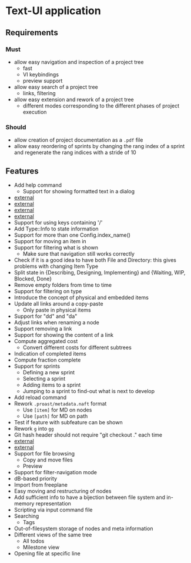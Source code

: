 <!--
[proast]
-->
Text-UI application
===================

## Requirements

### Must

* allow easy navigation and inspection of a project tree
  * fast
  * VI keybindings
  * preview support
* allow easy search of a project tree
  * links, filtering
* allow easy extension and rework of a project tree
  * different modes corresponding to the different phases of project execution

### Should

* allow creation of project documentation as a `.pdf` file
* allow easy reordering of sprints by changing the rang index of a sprint and regenerate the rang indices with a stride of 10

## Features

* Add help command
  * Support for showing formatted text in a dialog
* [external](key:support_sorting_based_on_state)
* [external](key:when_adding_an_item,_add_it_right_behind_the_current_location)
* [external](key:do_not_fail_on_unfound_not_after_opening_a_document)
* [external](key:apply_all_changes_via_oo)
* Support for using keys containing '/'
* Add Type::Info to state information
* Support for more than one Config.index_name()
* Support for moving an item in
* Support for filtering what is shown
  * Make sure that navigation still works correctly
* Check if it is a good idea to have both File and Directory: this gives problems with changing Item Type
* Split state in {Describing, Designing, Implementing} and {Waiting, WIP, Blocked, Done}
* Remove empty folders from time to time
* Support for filtering on type
* Introduce the concept of physical and embedded items
* Update all links around a copy-paste
  * Only paste in physical items
* Support for "dd" and "da"
* Adjust links when renaming a node
* Support removing a link
* Support for showing the content of a link
* Compute aggregated cost
  * Convert different costs for different subtrees
* Indication of completed items
* Compute fraction complete
* Support for sprints
  * Defining a new sprint
  * Selecting a sprint
  * Adding items to a sprint
  * Jumping to a sprint to find-out what is next to develop
* Add reload command
* Rework `.proast/metadata.naft` format
  * Use `[item]` for MD on nodes
  * Use `[path]` for MD on path
* Test if feature with subfeature can be shown
* Rework `g` into `gg`
* Git hash header should not require "git checkout ." each time
* [external](key:help)
* [external](key:bugs)
* Support for file browsing
  * Copy and move files
  * Preview
* Support for filter-navigation mode
* dB-based priority
* Import from freeplane
* Easy moving and restructuring of nodes
* Add sufficient info to have a bijection between file system and in-memory representation
* Scripting via input command file
* Searching
  * Tags
* Out-of-filesystem storage of nodes and meta information
* Different views of the same tree
  * All todos
  * Milestone view
* Opening file at specific line
